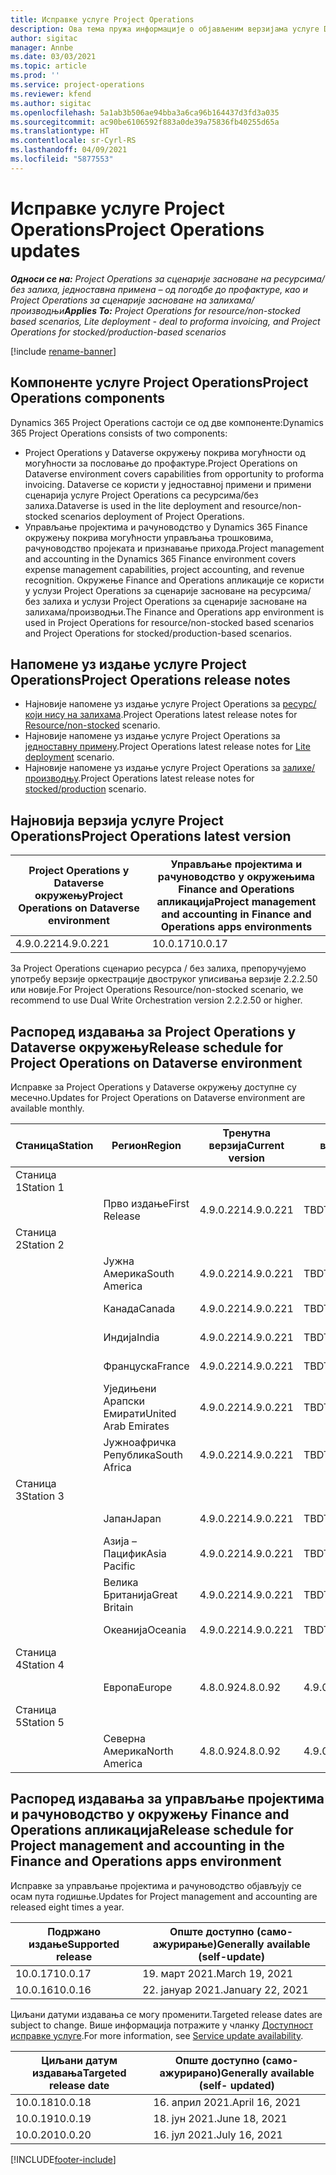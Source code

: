 ```yaml
---
title: Исправке услуге Project Operations
description: Ова тема пружа информације о објављеним верзијама услуге Dynamics 365 Project Operations.
author: sigitac
manager: Annbe
ms.date: 03/03/2021
ms.topic: article
ms.prod: ''
ms.service: project-operations
ms.reviewer: kfend
ms.author: sigitac
ms.openlocfilehash: 5a1ab3b506ae94bba3a6ca96b164437d3fd3a035
ms.sourcegitcommit: ac90be6106592f883a0de39a75836fb40255d65a
ms.translationtype: HT
ms.contentlocale: sr-Cyrl-RS
ms.lasthandoff: 04/09/2021
ms.locfileid: "5877553"
---
```

# <a name="project-operations-updates"></a><span data-ttu-id="27f6a-103">Исправке услуге Project Operations</span><span class="sxs-lookup"><span data-stu-id="27f6a-103">Project Operations updates</span></span>

<span data-ttu-id="27f6a-104">_**Односи се на:** Project Operations за сценарије засноване на ресурсима/без залиха, једноставна примена – од погодбе до профактуре, као и Project Operations за сценарије засноване на залихама/производњи_</span><span class="sxs-lookup"><span data-stu-id="27f6a-104">_**Applies To:** Project Operations for resource/non-stocked based scenarios, Lite deployment - deal to proforma invoicing, and Project Operations for stocked/production-based scenarios_</span></span>

[!include [rename-banner](~/includes/cc-data-platform-banner.md)]

## <a name="project-operations-components"></a><span data-ttu-id="27f6a-105">Компоненте услуге Project Operations</span><span class="sxs-lookup"><span data-stu-id="27f6a-105">Project Operations components</span></span>

<span data-ttu-id="27f6a-106">Dynamics 365 Project Operations састоји се од две компоненте:</span><span class="sxs-lookup"><span data-stu-id="27f6a-106">Dynamics 365 Project Operations consists of two components:</span></span>

- <span data-ttu-id="27f6a-107">Project Operations у Dataverse окружењу покрива могућности од могућности за пословање до профактуре.</span><span class="sxs-lookup"><span data-stu-id="27f6a-107">Project Operations on Dataverse environment covers capabilities from opportunity to proforma invoicing.</span></span> <span data-ttu-id="27f6a-108">Dataverse се користи у једноставној примени и примени сценарија услуге Project Operations са ресурсима/без залиха.</span><span class="sxs-lookup"><span data-stu-id="27f6a-108">Dataverse is used in the lite deployment and resource/non-stocked scenarios deployment of Project Operations.</span></span>
- <span data-ttu-id="27f6a-109">Управљање пројектима и рачуноводство у Dynamics 365 Finance окружењу покрива могућности управљања трошковима, рачуноводство пројеката и признавање прихода.</span><span class="sxs-lookup"><span data-stu-id="27f6a-109">Project management and accounting in the Dynamics 365 Finance environment covers expense management capabilities, project accounting, and revenue recognition.</span></span> <span data-ttu-id="27f6a-110">Окружење Finance and Operations апликације се користи у услузи Project Operations за сценарије засноване на ресурсима/без залиха и услузи Project Operations за сценарије засноване на залихама/производњи.</span><span class="sxs-lookup"><span data-stu-id="27f6a-110">The Finance and Operations app environment is used in Project Operations for resource/non-stocked based scenarios and Project Operations for stocked/production-based scenarios.</span></span>

## <a name="project-operations-release-notes"></a><span data-ttu-id="27f6a-111">Напомене уз издање услуге Project Operations</span><span class="sxs-lookup"><span data-stu-id="27f6a-111">Project Operations release notes</span></span>
- <span data-ttu-id="27f6a-112">Најновије напомене уз издање услуге Project Operations за [ресурс/који нису на залихама](whats-new-apr-2021-resource-based.md).</span><span class="sxs-lookup"><span data-stu-id="27f6a-112">Project Operations latest release notes for [Resource/non-stocked](whats-new-apr-2021-resource-based.md) scenario.</span></span>
- <span data-ttu-id="27f6a-113">Најновије напомене уз издање услуге Project Operations за [једноставну примену](../pro/whats-new/whats-new-apr-2021-lite.md).</span><span class="sxs-lookup"><span data-stu-id="27f6a-113">Project Operations latest release notes for [Lite deployment](../pro/whats-new/whats-new-apr-2021-lite.md) scenario.</span></span>
- <span data-ttu-id="27f6a-114">Најновије напомене уз издање услуге Project Operations за [залихе/производњу](../prod-pma/whats-new/whats-new-mar-2021-stocked.md).</span><span class="sxs-lookup"><span data-stu-id="27f6a-114">Project Operations latest release notes for [stocked/production](../prod-pma/whats-new/whats-new-mar-2021-stocked.md) scenario.</span></span>

## <a name="project-operations-latest-version"></a><span data-ttu-id="27f6a-115">Најновија верзија услуге Project Operations</span><span class="sxs-lookup"><span data-stu-id="27f6a-115">Project Operations latest version</span></span>

| <span data-ttu-id="27f6a-116">Project Operations у Dataverse окружењу</span><span class="sxs-lookup"><span data-stu-id="27f6a-116">Project Operations on Dataverse environment</span></span> | <span data-ttu-id="27f6a-117">Управљање пројектима и рачуноводство у окружењима Finance and Operations апликација</span><span class="sxs-lookup"><span data-stu-id="27f6a-117">Project management and accounting in Finance and Operations apps environments</span></span> | 
| --- | --- |
| <span data-ttu-id="27f6a-118">4.9.0.221</span><span class="sxs-lookup"><span data-stu-id="27f6a-118">4.9.0.221</span></span> | <span data-ttu-id="27f6a-119">10.0.17</span><span class="sxs-lookup"><span data-stu-id="27f6a-119">10.0.17</span></span> |

<span data-ttu-id="27f6a-120">За Project Operations сценарио ресурса / без залиха, препоручујемо употребу верзије оркестрације двоструког уписивања верзије 2.2.2.50 или новије.</span><span class="sxs-lookup"><span data-stu-id="27f6a-120">For Project Operations Resource/non-stocked scenario, we recommend to use Dual Write Orchestration version 2.2.2.50 or higher.</span></span>

## <a name="release-schedule-for-project-operations-on-dataverse-environment"></a><span data-ttu-id="27f6a-121">Распоред издавања за Project Operations у Dataverse окружењу</span><span class="sxs-lookup"><span data-stu-id="27f6a-121">Release schedule for Project Operations on Dataverse environment</span></span>

<span data-ttu-id="27f6a-122">Исправке за Project Operations у Dataverse окружењу доступне су месечно.</span><span class="sxs-lookup"><span data-stu-id="27f6a-122">Updates for Project Operations on Dataverse environment are available monthly.</span></span> 

| <span data-ttu-id="27f6a-123">Станица</span><span class="sxs-lookup"><span data-stu-id="27f6a-123">Station</span></span>   | <span data-ttu-id="27f6a-124">Регион</span><span class="sxs-lookup"><span data-stu-id="27f6a-124">Region</span></span>        | <span data-ttu-id="27f6a-125">Тренутна верзија</span><span class="sxs-lookup"><span data-stu-id="27f6a-125">Current version</span></span> | <span data-ttu-id="27f6a-126">Следећа верзија</span><span class="sxs-lookup"><span data-stu-id="27f6a-126">Next version</span></span> | <span data-ttu-id="27f6a-127">Опште доступно</span><span class="sxs-lookup"><span data-stu-id="27f6a-127">Generally available</span></span> |
|-----------|---------------|-----------------|--------------|---------------------|
| <span data-ttu-id="27f6a-128">Станица 1</span><span class="sxs-lookup"><span data-stu-id="27f6a-128">Station 1</span></span> |   &nbsp;      |    &nbsp;       | &nbsp;       |      &nbsp;         |
|   &nbsp;  | <span data-ttu-id="27f6a-129">Прво издање</span><span class="sxs-lookup"><span data-stu-id="27f6a-129">First Release</span></span> |  <span data-ttu-id="27f6a-130">4.9.0.221</span><span class="sxs-lookup"><span data-stu-id="27f6a-130">4.9.0.221</span></span>       | <span data-ttu-id="27f6a-131">TBD</span><span class="sxs-lookup"><span data-stu-id="27f6a-131">TBD</span></span>     | <span data-ttu-id="27f6a-132">23. април 2021.</span><span class="sxs-lookup"><span data-stu-id="27f6a-132">23-Apr-21</span></span>           |
| <span data-ttu-id="27f6a-133">Станица 2</span><span class="sxs-lookup"><span data-stu-id="27f6a-133">Station 2</span></span> |   &nbsp;      |    &nbsp;       | &nbsp;       |      &nbsp;         |
|   &nbsp;  | <span data-ttu-id="27f6a-134">Јужна Америка</span><span class="sxs-lookup"><span data-stu-id="27f6a-134">South America</span></span> |  <span data-ttu-id="27f6a-135">4.9.0.221</span><span class="sxs-lookup"><span data-stu-id="27f6a-135">4.9.0.221</span></span>       | <span data-ttu-id="27f6a-136">TBD</span><span class="sxs-lookup"><span data-stu-id="27f6a-136">TBD</span></span>     | <span data-ttu-id="27f6a-137">23. април 2021.</span><span class="sxs-lookup"><span data-stu-id="27f6a-137">23-Apr-21</span></span>           |
|    &nbsp; | <span data-ttu-id="27f6a-138">Канада</span><span class="sxs-lookup"><span data-stu-id="27f6a-138">Canada</span></span>        |  <span data-ttu-id="27f6a-139">4.9.0.221</span><span class="sxs-lookup"><span data-stu-id="27f6a-139">4.9.0.221</span></span>       | <span data-ttu-id="27f6a-140">TBD</span><span class="sxs-lookup"><span data-stu-id="27f6a-140">TBD</span></span>     | <span data-ttu-id="27f6a-141">23. април 2021.</span><span class="sxs-lookup"><span data-stu-id="27f6a-141">23-Apr-21</span></span>           |
|   &nbsp;  | <span data-ttu-id="27f6a-142">Индија</span><span class="sxs-lookup"><span data-stu-id="27f6a-142">India</span></span>         |  <span data-ttu-id="27f6a-143">4.9.0.221</span><span class="sxs-lookup"><span data-stu-id="27f6a-143">4.9.0.221</span></span>       | <span data-ttu-id="27f6a-144">TBD</span><span class="sxs-lookup"><span data-stu-id="27f6a-144">TBD</span></span>     | <span data-ttu-id="27f6a-145">23. април 2021.</span><span class="sxs-lookup"><span data-stu-id="27f6a-145">23-Apr-21</span></span>           |
|   &nbsp;  | <span data-ttu-id="27f6a-146">Француска</span><span class="sxs-lookup"><span data-stu-id="27f6a-146">France</span></span>         |  <span data-ttu-id="27f6a-147">4.9.0.221</span><span class="sxs-lookup"><span data-stu-id="27f6a-147">4.9.0.221</span></span>       | <span data-ttu-id="27f6a-148">TBD</span><span class="sxs-lookup"><span data-stu-id="27f6a-148">TBD</span></span>     | <span data-ttu-id="27f6a-149">23. април 2021.</span><span class="sxs-lookup"><span data-stu-id="27f6a-149">23-Apr-21</span></span>           |
|   &nbsp;  | <span data-ttu-id="27f6a-150">Уједињени Арапски Емирати</span><span class="sxs-lookup"><span data-stu-id="27f6a-150">United Arab Emirates</span></span>         |  <span data-ttu-id="27f6a-151">4.9.0.221</span><span class="sxs-lookup"><span data-stu-id="27f6a-151">4.9.0.221</span></span>       | <span data-ttu-id="27f6a-152">TBD</span><span class="sxs-lookup"><span data-stu-id="27f6a-152">TBD</span></span>     | <span data-ttu-id="27f6a-153">23. април 2021.</span><span class="sxs-lookup"><span data-stu-id="27f6a-153">23-Apr-21</span></span>           |
|   &nbsp;  | <span data-ttu-id="27f6a-154">Јужноафричка Република</span><span class="sxs-lookup"><span data-stu-id="27f6a-154">South Africa</span></span>         |  <span data-ttu-id="27f6a-155">4.9.0.221</span><span class="sxs-lookup"><span data-stu-id="27f6a-155">4.9.0.221</span></span>       | <span data-ttu-id="27f6a-156">TBD</span><span class="sxs-lookup"><span data-stu-id="27f6a-156">TBD</span></span>     | <span data-ttu-id="27f6a-157">23. април 2021.</span><span class="sxs-lookup"><span data-stu-id="27f6a-157">23-Apr-21</span></span>           |
| <span data-ttu-id="27f6a-158">Станица 3</span><span class="sxs-lookup"><span data-stu-id="27f6a-158">Station 3</span></span>  |      &nbsp;   |     &nbsp;      |     &nbsp;   |      &nbsp;         |
|   &nbsp;  | <span data-ttu-id="27f6a-159">Јапан</span><span class="sxs-lookup"><span data-stu-id="27f6a-159">Japan</span></span>         |  <span data-ttu-id="27f6a-160">4.9.0.221</span><span class="sxs-lookup"><span data-stu-id="27f6a-160">4.9.0.221</span></span>       | <span data-ttu-id="27f6a-161">TBD</span><span class="sxs-lookup"><span data-stu-id="27f6a-161">TBD</span></span>     | <span data-ttu-id="27f6a-162">30. април 2021.</span><span class="sxs-lookup"><span data-stu-id="27f6a-162">30-Apr-21</span></span>           |
|   &nbsp;  | <span data-ttu-id="27f6a-163">Азија – Пацифик</span><span class="sxs-lookup"><span data-stu-id="27f6a-163">Asia Pacific</span></span>  |  <span data-ttu-id="27f6a-164">4.9.0.221</span><span class="sxs-lookup"><span data-stu-id="27f6a-164">4.9.0.221</span></span>       | <span data-ttu-id="27f6a-165">TBD</span><span class="sxs-lookup"><span data-stu-id="27f6a-165">TBD</span></span>     | <span data-ttu-id="27f6a-166">30. април 2021.</span><span class="sxs-lookup"><span data-stu-id="27f6a-166">30-Apr-21</span></span>           |
|   &nbsp;  | <span data-ttu-id="27f6a-167">Велика Британија</span><span class="sxs-lookup"><span data-stu-id="27f6a-167">Great Britain</span></span> |  <span data-ttu-id="27f6a-168">4.9.0.221</span><span class="sxs-lookup"><span data-stu-id="27f6a-168">4.9.0.221</span></span>       | <span data-ttu-id="27f6a-169">TBD</span><span class="sxs-lookup"><span data-stu-id="27f6a-169">TBD</span></span>     | <span data-ttu-id="27f6a-170">30. април 2021.</span><span class="sxs-lookup"><span data-stu-id="27f6a-170">30-Apr-21</span></span>           |
|   &nbsp;  | <span data-ttu-id="27f6a-171">Океанија</span><span class="sxs-lookup"><span data-stu-id="27f6a-171">Oceania</span></span>       |  <span data-ttu-id="27f6a-172">4.9.0.221</span><span class="sxs-lookup"><span data-stu-id="27f6a-172">4.9.0.221</span></span>       | <span data-ttu-id="27f6a-173">TBD</span><span class="sxs-lookup"><span data-stu-id="27f6a-173">TBD</span></span>     | <span data-ttu-id="27f6a-174">30. април 2021.</span><span class="sxs-lookup"><span data-stu-id="27f6a-174">30-Apr-21</span></span>           |
| <span data-ttu-id="27f6a-175">Станица 4</span><span class="sxs-lookup"><span data-stu-id="27f6a-175">Station 4</span></span> |     &nbsp;    |     &nbsp;      |     &nbsp;   |      &nbsp;         |
|   &nbsp;  | <span data-ttu-id="27f6a-176">Европа</span><span class="sxs-lookup"><span data-stu-id="27f6a-176">Europe</span></span>        |  <span data-ttu-id="27f6a-177">4.8.0.92</span><span class="sxs-lookup"><span data-stu-id="27f6a-177">4.8.0.92</span></span>       | <span data-ttu-id="27f6a-178">4.9.0.221</span><span class="sxs-lookup"><span data-stu-id="27f6a-178">4.9.0.221</span></span>     | <span data-ttu-id="27f6a-179">16. апр 2021.</span><span class="sxs-lookup"><span data-stu-id="27f6a-179">16-Apr-21</span></span>           |
| <span data-ttu-id="27f6a-180">Станица 5</span><span class="sxs-lookup"><span data-stu-id="27f6a-180">Station 5</span></span> |     &nbsp;    |     &nbsp;      |     &nbsp;   |      &nbsp;         |
|   &nbsp;  | <span data-ttu-id="27f6a-181">Северна Америка</span><span class="sxs-lookup"><span data-stu-id="27f6a-181">North America</span></span> |  <span data-ttu-id="27f6a-182">4.8.0.92</span><span class="sxs-lookup"><span data-stu-id="27f6a-182">4.8.0.92</span></span>       | <span data-ttu-id="27f6a-183">4.9.0.221</span><span class="sxs-lookup"><span data-stu-id="27f6a-183">4.9.0.221</span></span>     | <span data-ttu-id="27f6a-184">23. април 2021.</span><span class="sxs-lookup"><span data-stu-id="27f6a-184">23-Apr-21</span></span>           |

## <a name="release-schedule-for-project-management-and-accounting-in-the-finance-and-operations-apps-environment"></a><span data-ttu-id="27f6a-185">Распоред издавања за управљање пројектима и рачуноводство у окружењу Finance and Operations апликација</span><span class="sxs-lookup"><span data-stu-id="27f6a-185">Release schedule for Project management and accounting in the Finance and Operations apps environment</span></span>

<span data-ttu-id="27f6a-186">Исправке за управљање пројектима и рачуноводство објављују се осам пута годишње.</span><span class="sxs-lookup"><span data-stu-id="27f6a-186">Updates for Project management and accounting are released eight times a year.</span></span>

| <span data-ttu-id="27f6a-187">Подржано издање</span><span class="sxs-lookup"><span data-stu-id="27f6a-187">Supported release</span></span> | <span data-ttu-id="27f6a-188">Опште доступно (само-ажурирање)</span><span class="sxs-lookup"><span data-stu-id="27f6a-188">Generally available (self-update)</span></span> |
| --- | --- |
| <span data-ttu-id="27f6a-189">10.0.17</span><span class="sxs-lookup"><span data-stu-id="27f6a-189">10.0.17</span></span> | <span data-ttu-id="27f6a-190">19. март 2021.</span><span class="sxs-lookup"><span data-stu-id="27f6a-190">March 19, 2021</span></span> |
| <span data-ttu-id="27f6a-191">10.0.16</span><span class="sxs-lookup"><span data-stu-id="27f6a-191">10.0.16</span></span> | <span data-ttu-id="27f6a-192">22. јануар 2021.</span><span class="sxs-lookup"><span data-stu-id="27f6a-192">January 22, 2021</span></span> |


<span data-ttu-id="27f6a-193">Циљани датуми издавања се могу променити.</span><span class="sxs-lookup"><span data-stu-id="27f6a-193">Targeted release dates are subject to change.</span></span> <span data-ttu-id="27f6a-194">Више информација потражите у чланку [Доступност исправке услуге](https://docs.microsoft.com/dynamics365/fin-ops-core/fin-ops/get-started/public-preview-releases?toc=/dynamics365/finance/toc.json).</span><span class="sxs-lookup"><span data-stu-id="27f6a-194">For more information, see [Service update availability](https://docs.microsoft.com/dynamics365/fin-ops-core/fin-ops/get-started/public-preview-releases?toc=/dynamics365/finance/toc.json).</span></span>

| <span data-ttu-id="27f6a-195">Циљани датум издавања</span><span class="sxs-lookup"><span data-stu-id="27f6a-195">Targeted release date</span></span> | <span data-ttu-id="27f6a-196">Опште доступно (само-ажурирано)</span><span class="sxs-lookup"><span data-stu-id="27f6a-196">Generally available (self- updated)</span></span> |
| --- | --- |
| <span data-ttu-id="27f6a-197">10.0.18</span><span class="sxs-lookup"><span data-stu-id="27f6a-197">10.0.18</span></span> | <span data-ttu-id="27f6a-198">16. април 2021.</span><span class="sxs-lookup"><span data-stu-id="27f6a-198">April 16, 2021</span></span> |
| <span data-ttu-id="27f6a-199">10.0.19</span><span class="sxs-lookup"><span data-stu-id="27f6a-199">10.0.19</span></span> | <span data-ttu-id="27f6a-200">18. јун 2021.</span><span class="sxs-lookup"><span data-stu-id="27f6a-200">June 18, 2021</span></span> |
| <span data-ttu-id="27f6a-201">10.0.20</span><span class="sxs-lookup"><span data-stu-id="27f6a-201">10.0.20</span></span> | <span data-ttu-id="27f6a-202">16. јул 2021.</span><span class="sxs-lookup"><span data-stu-id="27f6a-202">July 16, 2021</span></span> |


[!INCLUDE[footer-include](../includes/footer-banner.md)]
